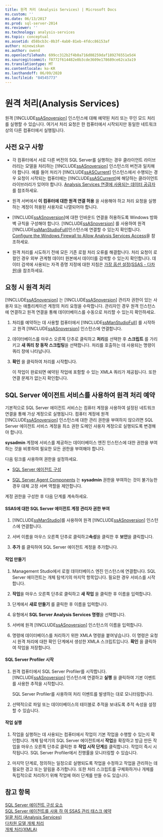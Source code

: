 ```yaml
---
title: 원격 처리 (Analysis Services) | Microsoft Docs
ms.custom: ''
ms.date: 06/13/2017
ms.prod: sql-server-2014
ms.reviewer: ''
ms.technology: analysis-services
ms.topic: conceptual
ms.assetid: d58bcb3c-0b3f-4ab0-81eb-4fdcc86153af
author: minewiskan
ms.author: owend
ms.openlocfilehash: 699cc312b2f4b0a716d08259daf189276551e5d4
ms.sourcegitcommit: f0772f614482e0b3cde3609e178689ce62ca3a19
ms.translationtype: MT
ms.contentlocale: ko-KR
ms.lasthandoff: 06/09/2020
ms.locfileid: "84545773"
---
```

# <a name="remote-processing-analysis-services"></a>원격 처리(Analysis Services)
  원격 [!INCLUDE[ssASnoversion](../../includes/ssasnoversion-md.md)] 인스턴스에 대해 예약된 처리 또는 무인 모드 처리를 실행할 수 있습니다. 여기서 처리 요청은 한 컴퓨터에서 시작되지만 동일한 네트워크상의 다른 컴퓨터에서 실행됩니다.  
  
## <a name="prerequisites"></a>사전 요구 사항  
  
-   각 컴퓨터에서 서로 다른 버전의 SQL Server를 실행하는 경우 클라이언트 라이브러리는 모델을 처리하는 [!INCLUDE[ssASnoversion](../../includes/ssasnoversion-md.md)] 인스턴스의 버전과 일치해야 합니다. 예를 들어 처리가 [!INCLUDE[ssASCurrent](../../includes/ssascurrent-md.md)] 인스턴스에서 수행되는 경우 요청이 시작되는 컴퓨터에는 [!INCLUDE[ssASCurrent](../../includes/ssascurrent-md.md)]에 해당하는 클라이언트 라이브러리가 있어야 합니다. [Analysis Services 연결에 사용되는 데이터 공급자](../instances/data-providers-used-for-analysis-services-connections.md)를 참조하세요.  
  
-   원격 서버에서 **이 컴퓨터에 대한 원격 연결 허용** 을 사용해야 하고 처리 요청을 실행하는 계정이 허용된 사용자로 나열되어야 합니다.  
  
-   [!INCLUDE[ssASnoversion](../../includes/ssasnoversion-md.md)]에 대한 인바운드 연결을 허용하도록 Windows 방화벽 규칙을 구성해야 합니다. [!INCLUDE[ssASnoversion](../../includes/ssasnoversion-md.md)] 를 사용하여 원격 [!INCLUDE[ssManStudioFull](../../includes/ssmanstudiofull-md.md)]인스턴스에 연결할 수 있는지 확인합니다. [Configure the Windows Firewall to Allow Analysis Services Access](../instances/configure-the-windows-firewall-to-allow-analysis-services-access.md)을 참조하세요.  
  
-   원격 처리를 시도하기 전에 모든 기존 로컬 처리 오류를 해결합니다. 처리 요청이 로컬인 경우 외부 관계형 데이터 원본에서 데이터를 검색할 수 있는지 확인합니다. 데이터 검색에 사용되는 자격 증명 지정에 대한 지침은 [가장 옵션 설정&#40;SSAS - 다차원&#41;](set-impersonation-options-ssas-multidimensional.md)을 참조하세요.  
  
## <a name="on-demand-remote-processing"></a>요청 시 원격 처리  
 [!INCLUDE[ssASnoversion](../../includes/ssasnoversion-md.md)] 는 [!INCLUDE[ssASnoversion](../../includes/ssasnoversion-md.md)] 관리자 권한이 있는 사용자 또는 애플리케이션 계정의 처리 요청을 수락합니다. 관리자인 경우 원격 인스턴스에 연결하고 원격 연결을 통해 데이터베이스를 수동으로 처리할 수 있는지 확인하세요.  
  
1.  처리를 예약하는 데 사용할 컴퓨터에서 [!INCLUDE[ssManStudioFull](../../includes/ssmanstudiofull-md.md)] 를 시작하고 원격 [!INCLUDE[ssASnoversion](../../includes/ssasnoversion-md.md)] 인스턴스에 연결합니다.  
  
2.  데이터베이스를 마우스 오른쪽 단추로 클릭하고 **처리**를 선택한 후 **스크립트** 를 가리키고 **새 쿼리 창 동작 스크립팅**을 선택합니다. 처리를 호출하는 데 사용되는 명령이 쿼리 창에 나타납니다.  
  
3.  **확인** 을 클릭하여 처리를 시작합니다.  
  
     이 작업이 완료되면 예약된 작업에 포함할 수 있는 XMLA 쿼리가 제공됩니다. 또한 연결 문제가 없는지 확인합니다.  
  
## <a name="schedule-remote-processing-using-sql-server-agent-service"></a>SQL Server 에이전트 서비스를 사용하여 원격 처리 예약  
 기본적으로 SQL Server 에이전트 서비스는 컴퓨터 계정을 사용하여 설정된 네트워크 연결을 통해 가상 계정으로 실행됩니다. 컴퓨터 계정에 원격 [!INCLUDE[ssASnoversion](../../includes/ssasnoversion-md.md)] 인스턴스에 대한 관리 권한을 부여하지 않으려면 SQL Server 에이전트 서비스 계정을 최소 권한 도메인 사용자 계정으로 실행되도록 변경해야 합니다.  
  
 **sysadmin** 계정에 서비스를 제공하는 데이터베이스 엔진 인스턴스에 대한 권한을 부여하는 것을 비롯하여 필요한 모든 권한을 부여해야 합니다.  
  
 다음 링크를 사용하여 권한을 설정하세요.  
  
-   [SQL Server 에이전트 구성](../../ssms/agent/configure-sql-server-agent.md)  
  
-   [SQL Server Agent Components](../../ssms/agent/sql-server-agent.md#Components) 는 **sysadmin** 권한을 부여하는 것이 불가능한 경우 대체 고정 서버 역할을 제안합니다.  
  
 계정 권한을 구성한 후 다음 단계를 계속하세요.  
  
#### <a name="grant-the-sql-server-agent-account-administrator-permission-on-ssas"></a>SSAS에 대한 SQL Server 에이전트 계정 관리자 권한 부여  
  
1.  [!INCLUDE[ssManStudio](../../includes/ssmanstudio-md.md)]를 사용하여 원격 [!INCLUDE[ssASnoversion](../../includes/ssasnoversion-md.md)] 인스턴스에 연결합니다.  
  
2.  서버 이름을 마우스 오른쪽 단추로 클릭하고**속성**을 클릭한 후 **보안**을 클릭합니다.  
  
3.  **추가** 를 클릭하여 SQL Server 에이전트 계정을 추가합니다.  
  
#### <a name="create-the-job"></a>작업 만들기  
  
1.  Management Studio에서 로컬 데이터베이스 엔진 인스턴스에 연결합니다. SQL Server 에이전트는 개체 탐색기의 마지막 항목입니다. 필요한 경우 서비스를 시작합니다.  
  
2.  **작업**을 마우스 오른쪽 단추로 클릭하고 **새 작업** 을 클릭한 후 이름을 입력합니다.  
  
3.  단계에서 **새로 만들기** 를 클릭한 후 이름을 입력합니다.  
  
4.  유형에서 **SQL Server Analysis Services 명령**을 선택합니다.  
  
5.  서버에 원격 [!INCLUDE[ssASnoversion](../../includes/ssasnoversion-md.md)] 인스턴스의 이름을 입력합니다.  
  
6.  명령에 데이터베이스를 처리하기 위한 XMLA 명령을 붙여넣습니다. 이 명령은 요청 시 원격 처리에 대한 확인 단계에서 생성한 XMLA 스크립트입니다. **확인** 을 클릭하여 작업을 저장합니다.  
  
#### <a name="start-sql-server-profiler"></a>SQL Server Profiler 시작  
  
1.  원격 컴퓨터에서 SQL Server Profiler를 시작합니다. [!INCLUDE[ssASnoversion](../../includes/ssasnoversion-md.md)] 인스턴스에 연결하고 **실행** 을 클릭하여 기본 이벤트를 사용한 추적을 시작합니다.  
  
     SQL Server Profiler를 사용하여 처리 이벤트를 발생하는 대로 모니터링합니다.  
  
2.  선택적으로 파일 또는 데이터베이스의 테이블로 추적을 보내도록 추적 속성을 설정할 수 있습니다.  
  
#### <a name="run-the-job"></a>작업 실행  
  
1.  작업을 실행하는 데 사용되는 컴퓨터에서 작업이 기본 작업을 수행할 수 있는지 확인합니다. 개체 탐색기의 SQL Server 에이전트에서 **작업**을 확장하고 방금 만든 작업을 마우스 오른쪽 단추로 클릭한 후 **작업 시작 단계**를 클릭합니다. 작업이 즉시 시작됩니다. SQL Server Profiler에서 진행률을 모니터링할 수 있습니다.  
  
2.  마지막 단계로, 정의하는 일정으로 실행되도록 작업을 수정하고 작업을 관리하는 데 필요한 경고 또는 알림을 추가합니다. 또한 처리 스크립트를 구체화하거나 개체를 독립적으로 처리하기 위해 작업에 여러 단계를 만들 수도 있습니다.  
  
## <a name="see-also"></a>참고 항목  
 [SQL Server 에이전트 구성 요소](../../ssms/agent/sql-server-agent.md#Components)   
 [SQL Server 에이전트를 사용 하 여 SSAS 관리 태스크 예약](../instances/schedule-ssas-administrative-tasks-with-sql-server-agent.md)   
 [일괄 처리 &#40;Analysis Services&#41;](batch-processing-analysis-services.md)   
 [다차원 모델 개체 처리](processing-a-multidimensional-model-analysis-services.md)   
 [개체 처리&#40;XMLA&#41;](https://docs.microsoft.com/bi-reference/xmla/xml-elements-objects)  
  
  
